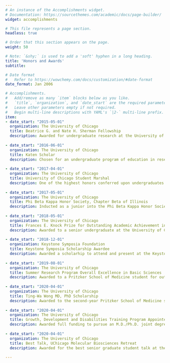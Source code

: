 ```yaml
---
# An instance of the Accomplishments widget.
# Documentation: https://sourcethemes.com/academic/docs/page-builder/
widget: accomplishments

# This file represents a page section.
headless: true

# Order that this section appears on the page.
weight: 50

# Note: `&shy;` is used to add a 'soft' hyphen in a long heading.
title: 'Honors and Awards'
subtitle:

# Date format
#   Refer to https://wowchemy.com/docs/customization/#date-format
date_format: Jan 2006

# Accomplishments.
#   Add/remove as many `item` blocks below as you like.
#   `title`, `organization`, and `date_start` are the required parameters.
#   Leave other parameters empty if not required.
#   Begin multi-line descriptions with YAML's `|2-` multi-line prefix.
item:
- date_start: "2015-05-01"
  organization: The University of Chicago
  title: Beatrice G. and Nate H. Sherman Fellowship
  description: Awarded for undergraduate research at the University of Chicago.
  
- date_start: "2016-06-01"
  organization: The University of Chicago
  title: Katen Scholar
  description: Chosen for an undergraduate program of education in research, health disparities, and public health.
  
- date_start: "2017-04-01"
  organization: The University of Chicago
  title: University of Chicago Student Marshal
  description: One of the highest honors conferred upon undergraduates at the University of Chicago, awarded for scholarship and leadership.
  
- date_start: "2017-05-01"
  organization: The University of Chicago
  title: Phi Beta Kappa Honor Society, Chapter Beta of Illinois
  description: Inducted as a junior into the Phi Beta Kappa Honor Society.
  
- date_start: "2018-05-01"
  organization: The University of Chicago
  title: Frances E. Knock Prize for Outstanding Academic Achievement in Chemistry
  description: Awarded to a senior undergraduate at the University of Chicago for outstanding academic achievement in the Chemistry degree program.
  
- date_start: "2018-12-01"
  organization: Keystone Symposia Foundation
  title: Keystone Symposia Scholarship Awardee
  description: Awarded a scholarhip to attend and present at the Keystone Symposium on Epigenetics and Human Disease in Banff, Alberta, Canada.
  
- date_start: "2019-08-01"
  organization: The University of Chicago
  title: Summer Research Program Overall Excellence in Basic Sciences
  description: Awarded to a Pritzker School of Medicine student for outstanding achievement in basic science research.
  
- date_start: "2020-04-01"
  organization: The University of Chicago
  title: Ting-Wa Wong MD, PhD Scholarship
  description: Awarded to the second-year Pritzker School of Medicine student demonstrating achievement and exemplary performance in the discipline of pathology.
  
- date_start: "2020-04-01"
  organization: The University of Chicago
  title: Growth, Development and Disabilities Training Program Appointee
  description: Awarded full funding to pursue an M.D./Ph.D. joint degree program.
  
- date_start: "2020-04-01"
  organization: The University of Chicago
  title: Best Talk, UChicago Molecular Biosciences Retreat
  description: Awarded for the best senior graduate student talk at the UChicago Molecular Biosciences Retreat.
  
---
```

